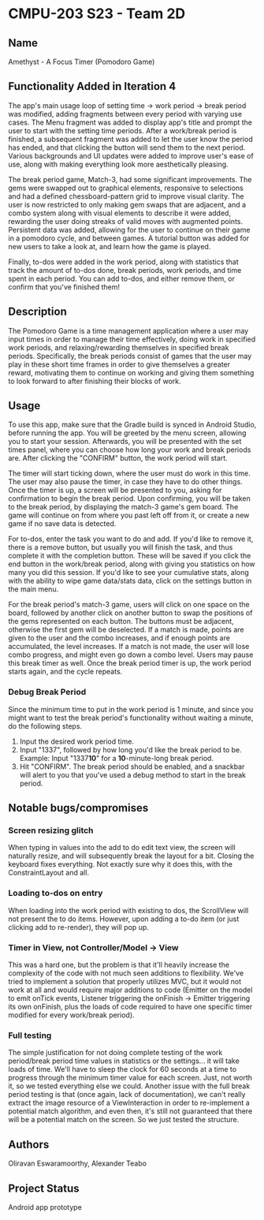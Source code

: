 # CMPU-203 S23 - Team 2D

## Name
Amethyst - A Focus Timer
(Pomodoro Game)

## Functionality Added in Iteration 4
The app's main usage loop of setting time -> work period -> break period was modified, adding 
fragments between every period with varying use cases. The Menu fragment was added to display 
app's title and prompt the user to start with the setting time periods. After a work/break 
period is finished, a subsequent fragment was added to let the user know the period has ended, 
and that clicking the button will send them to the next period. Various backgrounds and UI 
updates were added to improve user's ease of use, along with making everything look more 
aesthetically pleasing.

The break period game, Match-3, had some significant improvements. The gems were swapped out to 
graphical elements, responsive to selections and had a defined chessboard-pattern grid to improve 
visual clarity. The user is now restricted to only making gem swaps that are adjacent, and a combo
system along with visual elements to describe it were added, rewarding the user doing streaks of 
valid moves with augmented points. Persistent data was added, allowing for the user to continue on
their game in a pomodoro cycle, and between games. A tutorial button was added for new users to take 
a look at, and learn how the game is played.

Finally, to-dos were added in the work period, along with statistics that track the amount of to-dos
done, break periods, work periods, and time spent in each period. You can add to-dos, and either remove
them, or confirm that you've finished them!

## Description
The Pomodoro Game is a time management application where a user may input times in order 
to manage their time effectively, doing work in specified work periods, and relaxing/rewarding 
themselves in specified break periods. Specifically, the break periods consist of games that 
the user may play in these short time frames in order to give themselves a greater reward, 
motivating them to continue on working and giving them something to look forward to after 
finishing their blocks of work. 

## Usage
To use this app, make sure that the Gradle build is synced in Android Studio, before running 
the app. You will be greeted by the menu screen, allowing you to start your session. Afterwards, 
you will be presented with the set times panel, where you can choose how long your 
work and break periods are. After clicking the "CONFIRM" button, the work period will start.

The timer will start ticking down, where the user must do work in this time. The user may also
pause the timer, in case they have to do other things. Once the timer is up, a screen will be 
presented to you, asking for confirmation to begin the break period. Upon confirming, you will 
be taken to the break period, by displaying the match-3 game's gem board. The game will continue 
on from where you past left off from it, or create a new game if no save data is detected.

For to-dos, enter the task you want to do and add. If you'd like to remove it, there is a remove 
button, but usually you will finish the task, and thus complete it with the completion button. 
These will be saved if you click the end button in the work/break period, along with giving you
statistics on how many you did this session. If you'd like to see your cumulative stats, along with
the ability to wipe game data/stats data, click on the settings button in the main menu.

For the break period's match-3 game, users will click on one space on the board, followed by
another click on another button to swap the positions of the gems represented on each button. 
The buttons must be adjacent, otherwise the first gem will be deselected. If a match is made, 
points are given to the user and the combo increases, and if enough points are accumulated, 
the level increases. If a match is not made, the user will lose combo progress, and might 
even go down a combo level. Users may pause this break timer as well. Once the break period timer
is up, the work period starts again, and the cycle repeats.

### Debug Break Period 
Since the minimum time to put in the work period is 1 minute, and since you might want to 
test the break period's functionality without waiting a minute, do the following steps.
1. Input the desired work period time.
2. Input "1337", followed by how long you'd like the break period to be. 
Example: Input "1337**10**" for a **10**-minute-long break period.
3. Hit "CONFIRM". The break period should be enabled, and a snackbar will alert
to you that you've used a debug method to start in the break period.

## Notable bugs/compromises

### Screen resizing glitch
When typing in values into the add to do edit text view, the screen will naturally resize, and 
will subsequently break the layout for a bit. Closing the keyboard fixes everything. Not exactly
sure why it does this, with the ConstraintLayout and all.

### Loading to-dos on entry
When loading into the work period with existing to dos, the ScrollView will not present the to do 
items. However, upon adding a to-do item (or just clicking add to re-render), they will pop up.

### Timer in View, not Controller/Model -> View
This was a hard one, but the problem is that it'll heavily increase the complexity of the code with
not much seen additions to flexibility. We've tried to implement a solution that properly utilizes
MVC, but it would not work at all and would require major additions to code (Emitter on the model
to emit onTick events, Listener triggering the onFinish -> Emitter triggering its own onFinish, 
plus the loads of code required to have one specific timer modified for every work/break period).

### Full testing
The simple justification for not doing complete testing of the work period/break period time
values in statistics or the settings... it will take loads of time. We'll have to sleep the 
clock for 60 seconds at a time to progress through the minimum timer value for each screen.
Just, not worth it, so we tested everything else we could. Another issue with the full 
break period testing is that (once again, lack of documentation), we can't really extract 
the image resource of a ViewInteraction in order to re-implement a potential match algorithm,
and even then, it's still not guaranteed that there will be a potential match on the screen.
So we just tested the structure.

## Authors 
Oliravan Eswaramoorthy, Alexander Teabo

## Project Status
Android app prototype